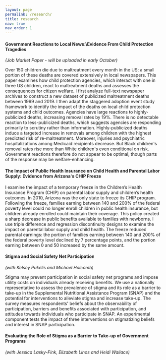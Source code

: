 ```yaml
---
layout: page
permalink: /research/
title: research
nav: true
nav_order: 1
---
```


#### Government Reactions to Local News:\\Evidence From Child Protection Tragedies
*(Job Market Paper - will be uploaded in early October)*

Over 150 children die due to maltreatment every month in the US; a small portion of these deaths are covered extensively in local newspapers. This paper examines how child protection agencies, which interact with one in three US children, react to maltreatment deaths and assesses the consequences for citizen welfare. I first analyze full-text newspaper archives to construct a new dataset of publicized maltreatment deaths between 1999 and 2019. I then adapt the staggered adoption event study framework to identify the impact of the deaths on local child protection systems and child outcomes. Agencies have large reactions to highly-publicized deaths, increasing removal rates by 19%. There is no detectable reaction to less-publicized deaths, which suggests agencies are responding primarily to scrutiny rather than information. Highly-publicized deaths induce a targeted increase in removals among children with the highest predicted risk of re-maltreatment. Moreover, injuries and psychiatric hospitalizations among Medicaid recipients decrease. But Black children's removal rates rise more than White children's even conditional on risk. Government reactions therefore do not appear to be optimal, though parts of the response may be welfare-enhancing.


#### The Impact of Public Health Insurance on Child Health and Parental Labor Supply: Evidence from Arizona's CHIP Freeze

I examine the impact of a temporary freeze in the Children’s Health Insurance Program (CHIP) on parental labor supply and children’s health outcomes.  In 2010, Arizona was the only state to freeze its CHIP program.  Following the freeze, families earning between 140 and 200% of the federal poverty level could no longer enroll children in public health insurance, but children already enrolled could maintain their coverage.  This policy created a sharp decrease in public benefits available to families with newborns.  I use triple difference and regression discontinuity designs to examine the impact on parental labor supply and child health.  The freeze reduced parental earnings: the portion of families earning between 140 and 200% of the federal poverty level declined by 7 percentage points, and the portion earning between 0 and 50 increased by the same amount.


#### Stigma and Social Safety Net Participation
*(with Kelsey Pukelis and Michael Holcomb)*

Stigma may prevent participation in social safety net programs and impose utility costs on individuals already receiving benefits. We use a nationally representative to assess the prevalence of stigma and its role as a barrier to take-up in the Supplemental Nutritional Assistance Program (SNAP) and the potential for interventions to alleviate stigma and increase take-up. The survey measures respondents' beliefs about the observability of participation, barriers and benefits associated with participation, and attitudes towards individuals who participate in SNAP. An experimental component tests the impact of three interventions on stigmatizing beliefs and interest in SNAP participation.

#### Evaluating the Role of Stigma as a Barrier to Take-up of Government Programs
*(with Jessica Lasky-Fink, Elizabeth Linos and Heidi Wallace)*